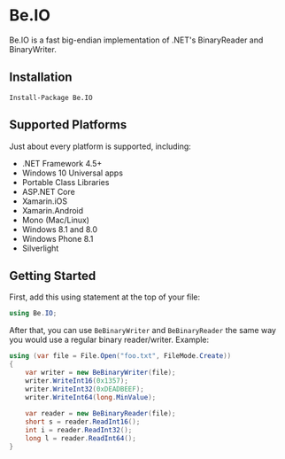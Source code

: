 # Be.IO

Be.IO is a fast big-endian implementation of .NET's BinaryReader and BinaryWriter.

## Installation

    Install-Package Be.IO

## Supported Platforms

Just about every platform is supported, including:

- .NET Framework 4.5+
- Windows 10 Universal apps
- Portable Class Libraries
- ASP.NET Core
- Xamarin.iOS
- Xamarin.Android
- Mono (Mac/Linux)
- Windows 8.1 and 8.0
- Windows Phone 8.1
- Silverlight

## Getting Started

First, add this using statement at the top of your file:

```csharp
using Be.IO;
```

After that, you can use `BeBinaryWriter` and `BeBinaryReader` the same way you would use a regular binary reader/writer. Example:

```csharp
using (var file = File.Open("foo.txt", FileMode.Create))
{
    var writer = new BeBinaryWriter(file);
    writer.WriteInt16(0x1357);
    writer.WriteInt32(0xDEADBEEF);
    writer.WriteInt64(long.MinValue);
    
    var reader = new BeBinaryReader(file);
    short s = reader.ReadInt16();
    int i = reader.ReadInt32();
    long l = reader.ReadInt64();
}
```
